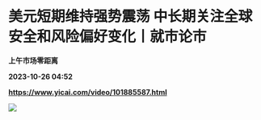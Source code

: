 # 美元短期维持强势震荡 中长期关注全球安全和风险偏好变化丨就市论市
**上午市场零距离**

**2023-10-26 04:52**

**https://www.yicai.com/video/101885587.html**

![](http://imgcdn.yicai.com/vms-new/2023/10/fdd86e31-abaf-43af-8e4e-7cee73a46d95_DjAl.jpg)